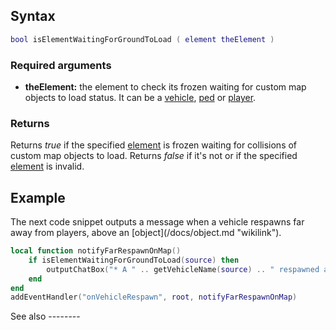 Syntax
------

``` lua
bool isElementWaitingForGroundToLoad ( element theElement )
```

### Required arguments

-   **theElement:** the element to check its frozen waiting for custom map objects to load status. It can be a [vehicle](/docs/vehicle.md "wikilink"), [ped](/ped.md "wikilink") or [player](/player.md "wikilink").

### Returns

Returns *true* if the specified [element](/docs/element.md "wikilink") is frozen waiting for collisions of custom map objects to load. Returns *false* if it's not or if the specified [element](/element.md "wikilink") is invalid.

Example
-------

<section name="Serverside example" class="server" show="true">
The next code snippet outputs a message when a vehicle respawns far away from players, above an [object](/docs/object.md "wikilink").

``` lua
local function notifyFarRespawnOnMap()
    if isElementWaitingForGroundToLoad(source) then
        outputChatBox("* A " .. getVehicleName(source) .. " respawned above an object which is far away! Find it quick!", root, 128, 255, 0)
    end
end
addEventHandler("onVehicleRespawn", root, notifyFarRespawnOnMap)
```

</section>
See also
--------
